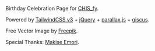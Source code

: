 Birthday Celebration Page for [CHIS_fy](https://github.com/Chisonline).

Powered by [TailwindCSS v3](https://tailwindcss.com) + [jQuery](https://jquery.com) + [parallax.js](https://matthew.wagerfield.com/parallax/) + [giscus](https://giscus.app).

Free Vector Image by [Freepik](https://www.freepik.com).

Special Thanks: [Makise Emori](https://github.com/byronpiao).
